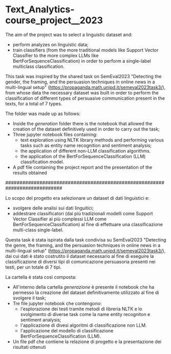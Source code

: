 # Text_Analytics-course_project__2023

The aim of the project was to select a linguistic dataset and:
- perform analyzes on linguistic data;
- train classifiers (from the more traditional models like Support Vector Classifier to the more complex LLMs like BertForSequenceClassification) in order to perform a single-label multiclass classification.

This task was inspired by the shared task on SemEval2023 "Detecting the gender, the framing, and the persuasion techniques in online news in a multi-lingual setup" (https://propaganda.math.unipd.it/semeval2023task3/), from whose data the necessary dataset was built in order to perform the classification of different types of persuasive communication present in the texts, for a total of 7 types.

The folder was made up as follows:
- Inside the _generation_ folder there is the notebook that allowed the creation of the dataset definitively used in order to carry out the task;
- Three jupyter notebook files containing:
    - text exploration using NLTK library methods and performing various tasks such as entity name recognition and sentiment analysis;
    - the application of different non-LLM classification algorithms.
    - the application of the BertForSequenceClassification (LLM) classification model.
- A pdf file containing the project report and the presentation of the results obtained

############################################################################

Lo scopo del progetto era selezionare un dataset di dati linguistici e:
- svolgere delle analisi sui dati linguitici;
- addestrare classificatori (dai più tradizionali modelli come Support Vector Classifier ai più complessi LLM come BertForSequenceClassification) al fine di effettuare una classificazione multi-class single-label.   

Questa task è stata ispirata dalla task condivisa su SemEval2023 "Detecting the genre, the framing, and the persuasion techniques in online news in a multi-lingual setup" (https://propaganda.math.unipd.it/semeval2023task3/), dai cui dati è stato costrutito il dataset necessario al fine di eseguire la classificazione di diversi tipi di comunicazione persuasoria presenti nei testi, per un totale di 7 tipi.

La cartella è stata così composta:
- All'interno della cartella _generazione_ è presente il notebook che ha permesso la creazione del dataset definitivamente utilizzato al fine di svolgere il task;
- Tre file jupyter notebook che contengono:
  - l'esplorazione dei testi tramite metodi di libreria NLTK e lo svolgimento di diverse task come la name entity recogniton e sentiment analysis;
  - l'applicazione di divesi algoritmi di classificazione non LLM.
  - l'applicazione del modello di classificazione BertForSequenceClassification (LLM).
- Un file pdf che contiene la relazione di progetto e la presentazione dei risultati ottenuti
